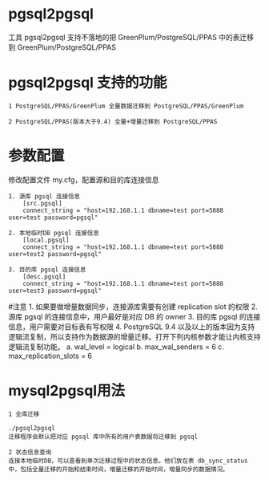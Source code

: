 # pgsql2pgsql
工具 pgsql2pgsql 支持不落地的把 GreenPlum/PostgreSQL/PPAS 中的表迁移到 GreenPlum/PostgreSQL/PPAS

# pgsql2pgsql 支持的功能

	1 PostgreSQL/PPAS/GreenPlum 全量数据迁移到 PostgreSQL/PPAS/GreenPlum

	2 PostgreSQL/PPAS(版本大于9.4) 全量+增量迁移到 PostgreSQL/PPAS

# 参数配置
修改配置文件 my.cfg，配置源和目的库连接信息

	1. 源库 pgsql 连接信息
		[src.pgsql]
		connect_string = "host=192.168.1.1 dbname=test port=5888  user=test password=pgsql"

	2. 本地临时DB pgsql 连接信息
		[local.pgsql]
		connect_string = "host=192.168.1.1 dbname=test port=5888  user=test2 password=pgsql"

	3. 目的库 pgsql 连接信息
		[desc.pgsql]
		connect_string = "host=192.168.1.1 dbname=test port=5888  user=test3 password=pgsql"


#注意
	1. 如果要做增量数据同步，连接源库需要有创建 replication slot 的权限
	2. 源库 pgsql 的连接信息中，用户最好是对应 DB 的 owner
	3. 目的库 pgsql 的连接信息，用户需要对目标表有写权限
	4. PostgreSQL 9.4 以及以上的版本因为支持逻辑流复制，所以支持作为数据源的增量迁移。打开下列内核参数才能让内核支持逻辑流复制功能。
		a. wal_level = logical
		b. max_wal_senders = 6
		c. max_replication_slots = 6

# mysql2pgsql用法

	
	1 全库迁移
	
	./pgsql2pgsql 
	迁移程序会默认把对应 pgsql 库中所有的用户表数据将迁移到 pgsql
	
	2 状态信息查询
	连接本地临时DB，可以查看到单次迁移过程中的状态信息。他们放在表 db_sync_status 中，包括全量迁移的开始和结束时间，增量迁移的开始时间，增量同步的数据情况。

